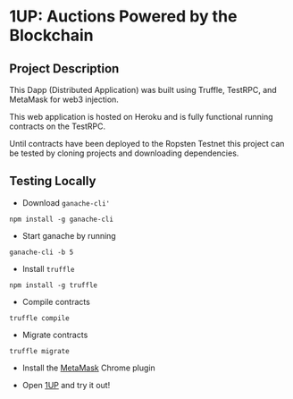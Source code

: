 # 1UP: Auctions Powered by the Blockchain

## Project Description

This Dapp (Distributed Application) was built using Truffle, TestRPC, and MetaMask for web3 injection.

This web application is hosted on Heroku and is fully functional running contracts on the TestRPC.

Until contracts have been deployed to the Ropsten Testnet this project can be tested by cloning projects and downloading dependencies.

## Testing Locally

- Download ```ganache-cli'```

```npm install -g ganache-cli```

- Start ganache by running

```ganache-cli -b 5```

- Install ```truffle```

```npm install -g truffle```

- Compile contracts

```truffle compile```

- Migrate contracts

```truffle migrate```

- Install the [MetaMask](https://metamask.io/) Chrome plugin

- Open [1UP](https://polar-retreat-48757.herokuapp.com/) and try it out!




